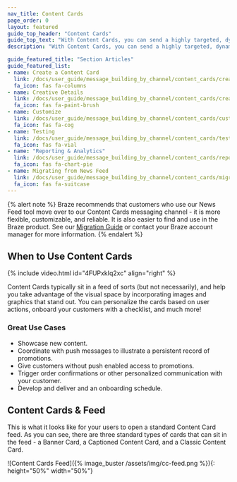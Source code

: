 ```yaml
---
nav_title: Content Cards
page_order: 0
layout: featured
guide_top_header: "Content Cards"
guide_top_text: "With Content Cards, you can send a highly targeted, dynamic stream of rich content to your customers right within the apps they love, without interrupting their experience. In addition, Content Cards support more personalized features, including card pinning, card dismissal, API-based delivery, Connected Content, custom card expiration times, card analytics, and easy coordination with push notifications. Note that Content Cards are __not__ available out-of-the-box and must be purchased. To get started with Content Cards, reach out to your Account Manager or Customer Success Manager for more information."
description: "With Content Cards, you can send a highly targeted, dynamic stream of rich content to your customers right within the apps they love, without interrupting their experience."

guide_featured_title: "Section Articles"
guide_featured_list:
- name: Create a Content Card
  link: /docs/user_guide/message_building_by_channel/content_cards/create/
  fa_icon: fas fa-columns
- name: Creative Details
  link: /docs/user_guide/message_building_by_channel/content_cards/creative_details/
  fa_icon: fas fa-paint-brush
- name: Customize
  link: /docs/user_guide/message_building_by_channel/content_cards/customize/
  fa_icon: fas fa-cog
- name: Testing
  link: /docs/user_guide/message_building_by_channel/content_cards/testing/
  fa_icon: fas fa-vial
- name: "Reporting & Analytics"
  link: /docs/user_guide/message_building_by_channel/content_cards/reporting/
  fa_icon: fas fa-chart-pie
- name: Migrating from News Feed
  link: /docs/user_guide/message_building_by_channel/content_cards/migrating_from_news_feed/
  fa_icon: fas fa-suitcase
---
```


{% alert note %}
Braze recommends that customers who use our News Feed tool move over to our Content Cards messaging channel - it is more flexible, customizable, and reliable. It is also easier to find and use in the Braze product. See our [Migration Guide](/docs/user_guide/message_building_by_channel/content_cards/migrating_from_news_feed/) or contact your Braze account manager for more information.
{% endalert %}

## When to Use Content Cards 

{% include video.html id="4FUPxkIq2xc" align="right" %}

Content Cards typically sit in a feed of sorts (but not necessarily), and help you take advantage of the visual space by incorporating images and graphics that stand out. You can personalize the cards based on user actions, onboard your customers with a checklist, and much more!

### Great Use Cases

- Showcase new content.
- Coordinate with push messages to illustrate a persistent record of promotions.
- Give customers without push enabled access to promotions.
- Trigger order confirmations or other personalized communication with your customer.
- Develop and deliver and an onboarding schedule.

## Content Cards & Feed

This is what it looks like for your users to open a standard Content Card feed. As you can see, there are three standard types of cards that can sit in the feed - a Banner Card, a Captioned Content Card, and a Classic Content Card.

![Content Cards Feed]({% image_buster /assets/img/cc-feed.png %}){: height="50%" width="50%"}
